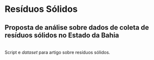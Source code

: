 # Resíduos Sólidos

## Proposta de análise sobre dados de coleta de resíduos sólidos no Estado da Bahia
\
Script e *dataset* para artigo sobre resíduos sólidos.
